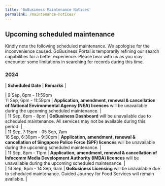 ```yaml
---
title: 'GoBusiness Maintenance Notices'
permalink: /maintenance-notices/
---
```


## Upcoming scheduled maintenance

Kindly note the following scheduled maintenance. We apologise for the inconvenience caused. 
GoBusiness Portal is temporarily refining our search capabilities for a better experience. Please bear with us as you may encounter some limitations in searching for records during this time.

### 2024 

| **Scheduled Date** | **Remarks** |  

       
| 9 Sep, 6pm - 11:59pm<br>11 Sep, 6pm - 11:59pm | **Application, amendment, renewal & cancellation of National Environmental Agency (NEA) licences** will be unavailable during the upcoming scheduled maintenance. |       
| 11 Sep, 6pm - 8pm | **GoBusiness Dashboard** will be unavailable due to scheduled maintenance. All services may not be available during this period. |      
| 11 Sep, 7:15pm - 05 Sep, 7am<br>16 Sep, 6:30pm - 9:30pm | **Application, amendment, renewal & cancellation of Singapore Police Force (SPF) licences** will be unavailable during the upcoming scheduled maintenance. |     
| 11 Sep, 8pm - 11pm | **Application, amendment, renewal & cancellation of Infocomm Media Development Authority (IMDA) licences** will be unavailable during the upcoming scheduled maintenance. |      
| 13 Sep, 8pm - 14 Sep, 6am | **GoBusiness Licensing** will be unavailable due to scheduled maintenance. Guided Journey for Food Services will remain available. |  

 





<script src="/jquery/jquery.min.js"></script> <script src="/jquery/resize-tables.js"></script>
